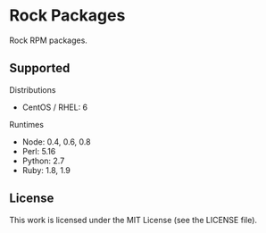 Rock Packages
=============

Rock RPM packages.

## Supported

Distributions

 * CentOS / RHEL: 6

Runtimes

  * Node: 0.4, 0.6, 0.8
  * Perl: 5.16
  * Python: 2.7
  * Ruby: 1.8, 1.9

## License

This work is licensed under the MIT License (see the LICENSE file).
